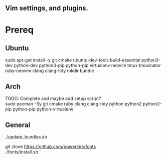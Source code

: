 Vim settings, and plugins.
----

# Prereq

##  Ubuntu
  sudo apt-get install -y git cmake ubuntu-dev-tools build-essential python3-dev python-dev python3-pip python-pip virtualenv neovim tmux tmuxinator ruby-neovim clang clang-tidy
  mkdir bundle  

## Arch
  TODO: Complete and maybe add setup script?  
  sudo pacman -Sy git cmake ruby clang clang-tidy python python2 python2-pip python-pip python-virtualenv  


## General
  ./update_bundles.sh  

  git clone https://github.com/powerline/fonts  
  ./fonts/install.sh
